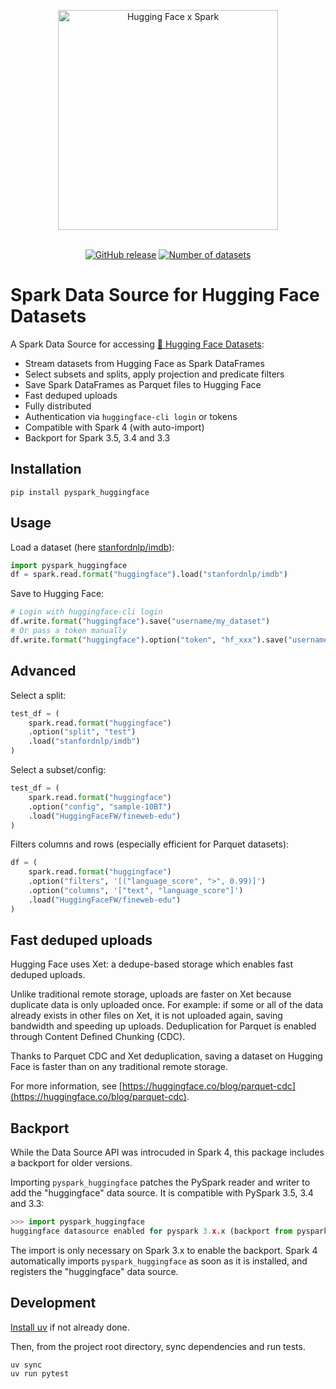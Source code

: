 <p align="center">
  <img alt="Hugging Face x Spark" src="https://pbs.twimg.com/media/FvN1b_2XwAAWI1H?format=jpg&name=large" width="352" style="max-width: 100%;">
  <br/>
  <br/>
</p>

<p align="center">
    <a href="https://github.com/huggingface/pyspark_huggingface/releases"><img alt="GitHub release" src="https://img.shields.io/github/release/huggingface/pyspark_huggingface.svg"></a>
    <a href="https://huggingface.co/datasets/"><img alt="Number of datasets" src="https://img.shields.io/endpoint?url=https://huggingface.co/api/shields/datasets&color=brightgreen"></a>
</p>

# Spark Data Source for Hugging Face Datasets

A Spark Data Source for accessing [🤗 Hugging Face Datasets](https://huggingface.co/datasets):

- Stream datasets from Hugging Face as Spark DataFrames
- Select subsets and splits, apply projection and predicate filters
- Save Spark DataFrames as Parquet files to Hugging Face
- Fast deduped uploads
- Fully distributed
- Authentication via `huggingface-cli login` or tokens
- Compatible with Spark 4 (with auto-import)
- Backport for Spark 3.5, 3.4 and 3.3

## Installation

```
pip install pyspark_huggingface
```

## Usage

Load a dataset (here [stanfordnlp/imdb](https://huggingface.co/datasets/stanfordnlp/imdb)):

```python
import pyspark_huggingface
df = spark.read.format("huggingface").load("stanfordnlp/imdb")
```

Save to Hugging Face:

```python
# Login with huggingface-cli login
df.write.format("huggingface").save("username/my_dataset")
# Or pass a token manually
df.write.format("huggingface").option("token", "hf_xxx").save("username/my_dataset")
```

## Advanced

Select a split:

```python
test_df = (
    spark.read.format("huggingface")
    .option("split", "test")
    .load("stanfordnlp/imdb")
)
```

Select a subset/config:

```python
test_df = (
    spark.read.format("huggingface")
    .option("config", "sample-10BT")
    .load("HuggingFaceFW/fineweb-edu")
)
```

Filters columns and rows (especially efficient for Parquet datasets):

```python
df = (
    spark.read.format("huggingface")
    .option("filters", '[("language_score", ">", 0.99)]')
    .option("columns", '["text", "language_score"]')
    .load("HuggingFaceFW/fineweb-edu")
)
```

## Fast deduped uploads

Hugging Face uses Xet: a dedupe-based storage which enables fast deduped uploads.

Unlike traditional remote storage, uploads are faster on Xet because duplicate data is only uploaded once.
For example: if some or all of the data already exists in other files on Xet, it is not uploaded again, saving bandwidth and speeding up uploads. Deduplication for Parquet is enabled through Content Defined Chunking (CDC).

Thanks to Parquet CDC and Xet deduplication, saving a dataset on Hugging Face is faster than on any traditional remote storage.

For more information, see [https://huggingface.co/blog/parquet-cdc](https://huggingface.co/blog/parquet-cdc).

## Backport

While the Data Source API was introcuded in Spark 4, this package includes a backport for older versions.

Importing `pyspark_huggingface` patches the PySpark reader and writer to add the "huggingface" data source. It is compatible with PySpark 3.5, 3.4 and 3.3:

```python
>>> import pyspark_huggingface
huggingface datasource enabled for pyspark 3.x.x (backport from pyspark 4)
```

The import is only necessary on Spark 3.x to enable the backport.
Spark 4 automatically imports `pyspark_huggingface` as soon as it is installed, and registers the "huggingface" data source.


## Development

[Install uv](https://docs.astral.sh/uv/getting-started/installation/) if not already done.

Then, from the project root directory, sync dependencies and run tests.
```
uv sync
uv run pytest
```
